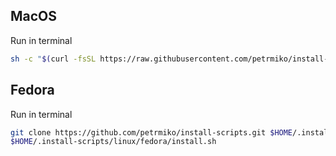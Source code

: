 ## MacOS
Run in terminal
```bash
sh -c "$(curl -fsSL https://raw.githubusercontent.com/petrmiko/install-scripts/main/macos/install.sh)"
```

## Fedora
Run in terminal
```bash
git clone https://github.com/petrmiko/install-scripts.git $HOME/.install-scripts
$HOME/.install-scripts/linux/fedora/install.sh
```
